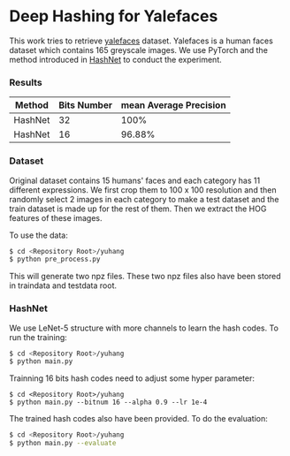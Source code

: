 # Deep Hashing for Yalefaces

This work tries to retrieve [yalefaces](http://vision.ucsd.edu/content/yale-face-database) dataset. Yalefaces is a human faces dataset which contains 165 greyscale images. We use PyTorch and the method introduced in [HashNet](https://arxiv.org/abs/1702.00758) to conduct the experiment.

### Results

| Method  | Bits Number | mean Average Precision |
| ------- | ----------- | ---------------------- |
| HashNet | 32          | 100%                   |
| HashNet | 16          | 96.88%                 |

### Dataset

Original dataset contains 15 humans' faces and each category has 11 different expressions. We first crop them to 100 x 100 resolution and then randomly select 2 images in each category to make a test dataset and the train dataset is made up for the rest of them. Then we extract the HOG features of these images.

To use the data:

```bash
$ cd <Repository Root>/yuhang
$ python pre_process.py
```

This will generate two npz files. These two npz files also have been stored in traindata and testdata root.

### HashNet

We use LeNet-5 structure with more channels to learn the hash codes. To run the training:

```bash
$ cd <Repository Root>/yuhang
$ python main.py 
```

Trainning 16 bits hash codes need to adjust some hyper parameter:

```
$ cd <Repository Root>/yuhang
$ python main.py --bitnum 16 --alpha 0.9 --lr 1e-4
```

 The trained hash codes also have been provided. To do the evaluation:

```bash
$ cd <Repository Root>/yuhang
$ python main.py --evaluate
```







